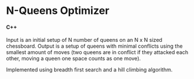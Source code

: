 # N-Queens Optimizer
#### C++

Input is an initial setup of N number of queens on an N x N sized chessboard. Output is a setup of queens with minimal conflicts using the smallest amount of moves (two queens are in conflict if they attacked each other, moving a queen one space counts as one move).

Implemented using breadth first search and a hill climbing algorithm.
